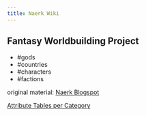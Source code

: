 ```yaml
---
title: Naerk Wiki
---
```


## Fantasy Worldbuilding Project

- #gods
- #countries
- #characters
- #factions

original material: [Naerk Blogspot](http://aclashofstoneandsteel.blogspot.com/) 

[Attribute Tables per Category](https://htmlpreview.github.io/?https://github.com/Odhynn/naerk/blob/v4/content/data-analysis.html)